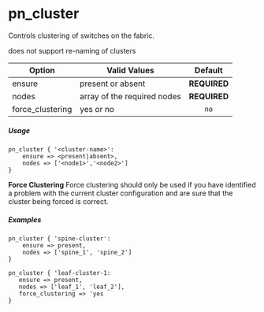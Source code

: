 # pn_cluster

Controls clustering of switches on the fabric.

does not support re-naming of clusters

| Option         | Valid Values              | Default      |
|----------------|---------------------------|:------------:|
|ensure          |present or absent          |**REQUIRED**  |
|nodes           |array of the required nodes|**REQUIRED**  |
|force_clustering|yes or no                  | `no`         |

##### Usage
```puppet
pn_cluster { '<cluster-name>':
	ensure => <present|absent>,
	nodes => ['<node1>','<node2>']
}
```
**Force Clustering**
Force clustering should only be used if you have identified a problem with the current cluster configuration and are sure that the cluster being forced is correct.
##### Examples
```puppet
pn_cluster { 'spine-cluster':
    ensure => present,
    nodes => ['spine_1', 'spine_2']
}
```

```puppet
pn_cluster { 'leaf-cluster-1:
   ensure => present,
   nodes => ['leaf_1', 'leaf_2'],
   force_clustering => 'yes
}
```